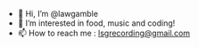 - 👋 Hi, I’m @lawgamble
- 👀 I’m interested in food, music and coding!
- 📫 How to reach me :
lsgrecording@gmail.com

<!---
lawgamble/lawgamble is a ✨ special ✨ repository because its `README.md` (this file) appears on your GitHub profile.
You can click the Preview link to take a look at your changes.
--->
